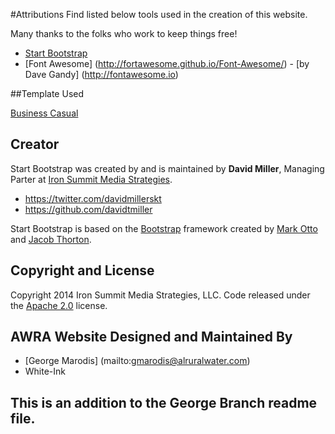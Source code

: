 #Attributions
Find listed below tools used in the creation of this website.
 
Many thanks to the folks who work to keep things free!
 
* [Start Bootstrap](http://startbootstrap.com/)
* [Font Awesome] (http://fortawesome.github.io/Font-Awesome/) - [by Dave Gandy] (http://fontawesome.io)

##Template Used

[Business Casual](http://startbootstrap.com/template-overviews/business-casual/)

## Creator

Start Bootstrap was created by and is maintained by **David Miller**, Managing Parter at [Iron Summit Media Strategies](http://www.ironsummitmedia.com/).

* https://twitter.com/davidmillerskt
* https://github.com/davidtmiller

Start Bootstrap is based on the [Bootstrap](http://getbootstrap.com/) framework created by [Mark Otto](https://twitter.com/mdo) and [Jacob Thorton](https://twitter.com/fat).

## Copyright and License

Copyright 2014 Iron Summit Media Strategies, LLC. Code released under the [Apache 2.0](https://github.com/IronSummitMedia/startbootstrap-business-casual/blob/gh-pages/LICENSE) license.

## AWRA Website Designed and Maintained By
* [George Marodis] (mailto:gmarodis@alruralwater.com)
* White-Ink

## This is an addition to the George Branch readme file.